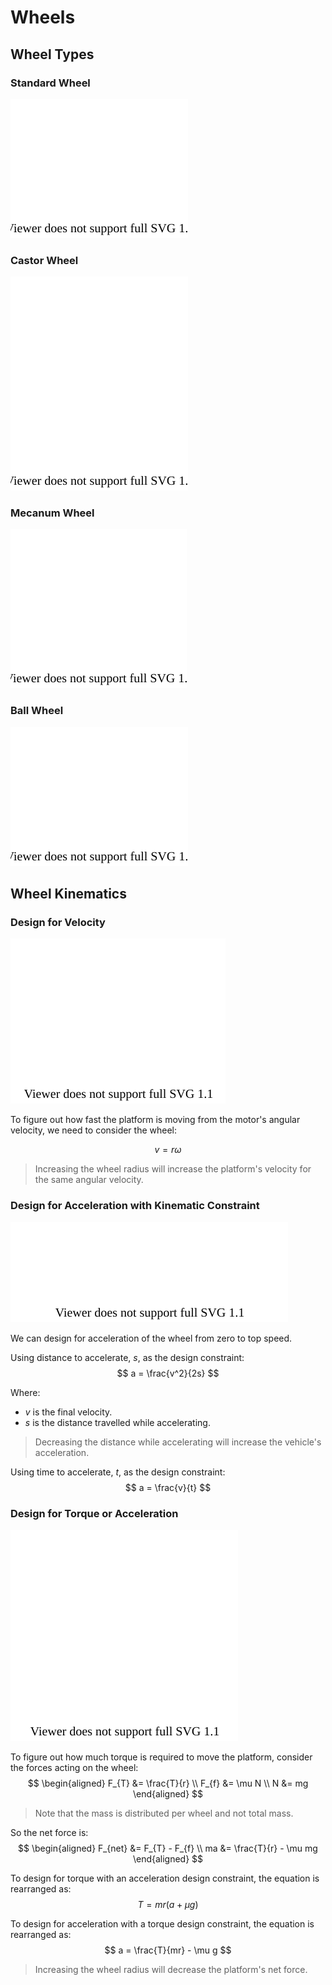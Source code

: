 # Wheels

## Wheel Types

### Standard Wheel

![standard-wheel](standard-wheel.drawio.svg)

### Castor Wheel

![castor-wheel](castor-wheel.drawio.svg)

### Mecanum Wheel

![mecanum-wheel](mecanum-wheel.drawio.svg)

### Ball Wheel

![ball-wheel](ball-wheel.drawio.svg)

## Wheel Kinematics

### Design for Velocity

![wheel-kinematic-body-diagram](wheel-kinematic-body-diagram.drawio.svg)

To figure out how fast the platform is moving from the motor's angular velocity, we need to consider the wheel:

$$
v = r\omega
$$

> Increasing the wheel radius will increase the platform's velocity for the same angular velocity.

### Design for Acceleration with Kinematic Constraint

![acceleration](acceleration.drawio.svg)

We can design for acceleration of the wheel from zero to top speed.

Using distance to accelerate, $s$, as the design constraint:
$$
a = \frac{v^2}{2s}
$$

Where:
- $v$ is the final velocity.
- $s$ is the distance travelled while accelerating.

> Decreasing the distance while accelerating will increase the vehicle's acceleration.

Using time to accelerate, $t$, as the design constraint:
$$
a = \frac{v}{t}
$$

### Design for Torque or Acceleration

![wheel-free-body-diagram](wheel-free-body-diagram.drawio.svg)

To figure out how much torque is required to move the platform, consider the forces acting on the wheel:
$$
\begin{aligned}
F_{T} &= \frac{T}{r} \\
F_{f} &= \mu N \\
N &= mg
\end{aligned}
$$

> Note that the mass is distributed per wheel and not total mass.

So the net force is:
$$
\begin{aligned}
F_{net} &= F_{T} - F_{f} \\
ma &= \frac{T}{r} - \mu mg
\end{aligned}
$$

To design for torque with an acceleration design constraint, the equation is rearranged as:
$$
T = mr(a + \mu g)
$$

To design for acceleration with a torque design constraint, the equation is rearranged as:
$$
a = \frac{T}{mr} - \mu g
$$

> Increasing the wheel radius will decrease the platform's net force.
